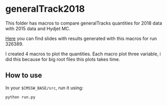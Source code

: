 # generalTrack2018

This folder has macros to compare generalTracks quantities for 2018 data with 2015 data and Hydjet MC.

[Here](https://twiki.cern.ch/twiki/pub/CMS/HITracking2018PbPb/Nov9_generalTracksFirstLook.pdf) you can find slides with results generated with this macros for run 326389.

I created 4 macros to plot the quantities. Each macro plot three variable, i did this because for big root files this plots takes time.

## How to use

In your `$CMSSW_BASE/src`, run it using:

`python run.py`

